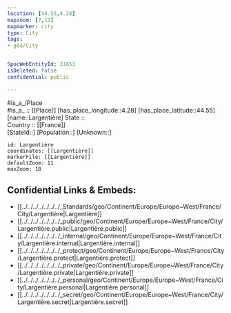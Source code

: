 ```yaml
---
location: [44.55,4.28] 
mapzoom: [7,12] 
mapmarker: city 
type: City
tags:
- geo/City


SpocWebEntityId: 31853
isDeleted: false
confidential: public

---
```

#is_a_/Place  
#is_a_ :: [[Place]] 
[has_place_longitude::4.28] 
[has_place_latitude::44.55] 
[name::Largentière] 
State ::  
Country :: [[France]]  
[StateId::] 
[Population::] 
[Unknown::] 


```leaflet
id: Largentière
coordinates: [[Largentière]] 
markerFile: [[Largentière]] 
defaultZoom: 11 
maxZoom: 18
```


## Confidential Links & Embeds: 
- [[../../../../../../../_Standards/geo/Continent/Europe/Europe~West/France/City/Largentière|Largentière]] 
- [[../../../../../../../_public/geo/Continent/Europe/Europe~West/France/City/Largentière.public|Largentière.public]] 
- [[../../../../../../../_internal/geo/Continent/Europe/Europe~West/France/City/Largentière.internal|Largentière.internal]] 
- [[../../../../../../../_protect/geo/Continent/Europe/Europe~West/France/City/Largentière.protect|Largentière.protect]] 
- [[../../../../../../../_private/geo/Continent/Europe/Europe~West/France/City/Largentière.private|Largentière.private]] 
- [[../../../../../../../_personal/geo/Continent/Europe/Europe~West/France/City/Largentière.personal|Largentière.personal]] 
- [[../../../../../../../_secret/geo/Continent/Europe/Europe~West/France/City/Largentière.secret|Largentière.secret]] 
